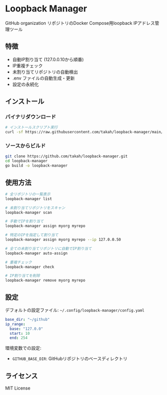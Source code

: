 # Loopback Manager

GitHub organization リポジトリのDocker Compose用loopback IPアドレス管理ツール

## 特徴

- 自動IP割り当て (127.0.0.10から順番)
- IP重複チェック
- 未割り当てリポジトリの自動検出
- .env ファイルの自動生成・更新
- 設定の永続化

## インストール

### バイナリダウンロード
```bash
# インストールスクリプト実行
curl -sf https://raw.githubusercontent.com/takah/loopback-manager/main/scripts/install.sh | bash
```

### ソースからビルド
```bash
git clone https://github.com/takah/loopback-manager.git
cd loopback-manager
go build -o loopback-manager
```

## 使用方法

```bash
# 全リポジトリの一覧表示
loopback-manager list

# 未割り当てリポジトリをスキャン
loopback-manager scan

# 手動でIPを割り当て
loopback-manager assign myorg myrepo

# 特定のIPを指定して割り当て
loopback-manager assign myorg myrepo --ip 127.0.0.50

# 全ての未割り当てリポジトリに自動でIP割り当て
loopback-manager auto-assign

# 重複チェック
loopback-manager check

# IP割り当てを削除
loopback-manager remove myorg myrepo
```

## 設定

デフォルトの設定ファイル: `~/.config/loopback-manager/config.yaml`

```yaml
base_dir: "~/github"
ip_range:
  base: "127.0.0"
  start: 10
  end: 254
```

環境変数での設定:
- `GITHUB_BASE_DIR`: GitHubリポジトリのベースディレクトリ

## ライセンス

MIT License
